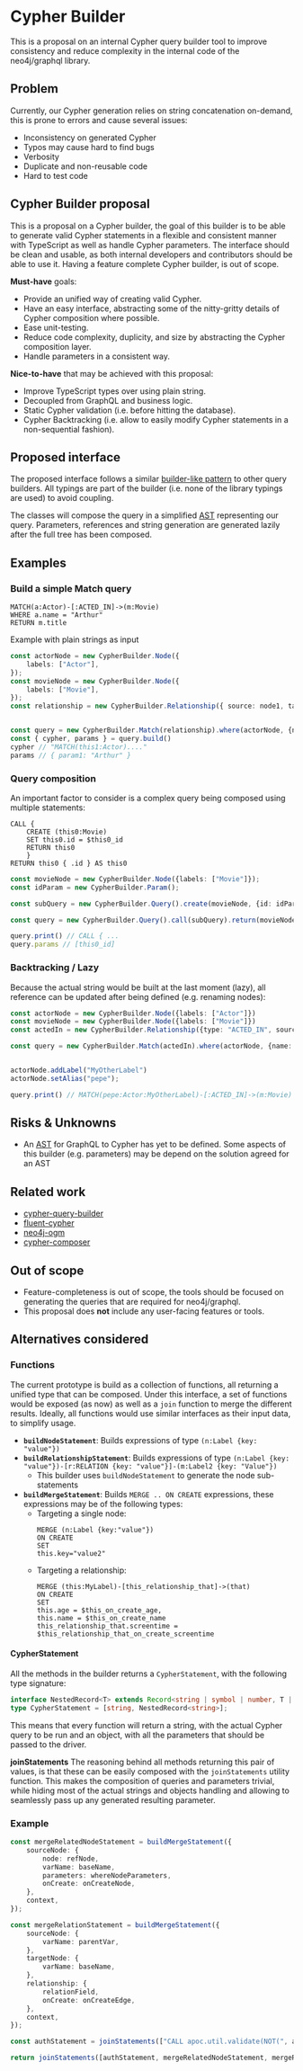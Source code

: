 # Cypher Builder

This is a proposal on an internal Cypher query builder tool to improve consistency and reduce complexity in the internal code of the neo4j/graphql library.

## Problem
Currently, our Cypher generation relies on string concatenation on-demand, this is prone to errors and cause several issues:
* Inconsistency on generated Cypher
* Typos may cause hard to find bugs
* Verbosity
* Duplicate and non-reusable code
* Hard to test code

## Cypher Builder proposal
This is a proposal on a Cypher builder, the goal of this builder is to be able to generate valid Cypher statements in a flexible and consistent manner with TypeScript as well as handle Cypher parameters. The interface should be clean and usable, as both internal developers and contributors should be able to use it. Having a feature complete Cypher builder, is out of scope.

**Must-have** goals:
* Provide an unified way of creating valid Cypher.
* Have an easy interface, abstracting some of the nitty-gritty details of Cypher composition where possible.
* Ease unit-testing.
* Reduce code complexity, duplicity, and size by abstracting the Cypher composition layer.
* Handle parameters in a consistent way.

**Nice-to-have** that may be achieved with this proposal:
* Improve TypeScript types over using plain string.
* Decoupled from GraphQL and business logic.
* Static Cypher validation (i.e. before hitting the database).
* Cypher Backtracking (i.e. allow to easily modify Cypher statements in a non-sequential fashion).

## Proposed interface
The proposed interface follows a similar [builder-like pattern](https://refactoring.guru/design-patterns/builder) to other query builders. All typings are part of the builder (i.e. none of the library typings are used) to avoid coupling.

The classes will compose the query in a simplified [AST](https://en.wikipedia.org/wiki/Abstract_syntax_tree) representing our query. Parameters, references and string generation are generated lazily after the full tree has been composed.

## Examples

### Build a simple Match query
```Cypher
MATCH(a:Actor)-[:ACTED_IN]->(m:Movie)							 
WHERE a.name = "Arthur"
RETURN m.title
```

Example with plain strings as input
```typescript
const actorNode = new CypherBuilder.Node({
    labels: ["Actor"],
});
const movieNode = new CypherBuilder.Node({
    labels: ["Movie"],
});
const relationship = new CypherBuilder.Relationship({ source: node1, target: node2, type: "ACTED_IN" });


const query = new CypherBuilder.Match(relationship).where(actorNode, {name: "Arthur"}).return(movieNode, ["title"])
const { cypher, params } = query.build()
cypher // "MATCH(this1:Actor)...."
params // { param1: "Arthur" }
```

### Query composition
An important factor to consider is a complex query being composed using multiple statements:
```cypher
CALL {
	CREATE (this0:Movie)
	SET this0.id = $this0_id
	RETURN this0
	}
RETURN this0 { .id } AS this0
```

```typescript
const movieNode = new CypherBuilder.Node({labels: ["Movie"]});
const idParam = new CypherBuilder.Param();

const subQuery = new CypherBuilder.Query().create(movieNode, {id: idParam}).return(movieNode)

const query = new CypherBuilder.Query().call(subQuery).return(movieNode, {"id"}, "this0")

query.print() // CALL { ...
query.params // [this0_id]
```


### Backtracking / Lazy
Because the actual string would be built at the last moment (lazy), all reference can be updated after being defined (e.g. renaming nodes):
```typescript
const actorNode = new CypherBuilder.Node({labels: ["Actor"]})
const movieNode = new CypherBuilder.Node({labels: ["Movie"]})
const actedIn = new CypherBuilder.Relationship({type: "ACTED_IN", source: actorNode, target: movieNode})

const query = new CypherBuilder.Match(actedIn).where(actorNode, {name: "Arthur"}).return([[movieNode, "title"]])


actorNode.addLabel("MyOtherLabel")
actorNode.setAlias("pepe");

query.print() // MATCH(pepe:Actor:MyOtherLabel)-[:ACTED_IN]->(m:Movie) ....

```

## Risks & Unknowns
* An [AST](https://en.wikipedia.org/wiki/Abstract_syntax_tree) for GraphQL to Cypher has yet to be defined. Some aspects of this builder (e.g. parameters) may be depend on the solution agreed for an AST 

## Related work

* [cypher-query-builder](https://github.com/jamesfer/cypher-query-builder)
* [fluent-cypher](https://github.com/ogroppo/fluent-cypher)
* [neo4j-ogm](https://github.com/neo4j/neo4j-ogm)
* [cypher-composer](https://github.com/danstarns/cypher-composer)


## Out of scope
* Feature-completeness is out of scope, the tools should be focused on generating the queries that are required for neo4j/graphql.
* This proposal does **not** include any user-facing features or tools.

## Alternatives considered
### Functions
The current prototype is build as a collection of functions, all returning a unified type that can be composed. Under this interface, a set of functions would be exposed (as now) as well as a `join` function to merge the different results. Ideally, all functions would use similar interfaces as their input data, to simplify usage.

* **`buildNodeStatement`**: Builds expressions of type `(n:Label {key: "value"})`
* **`buildRelationshipStatement`**: Builds expressions of type `(n:Label {key: "value"})-[r:RELATION {key: "value"}]-(m:Label2 {key: "Value"})`
	* This builder uses `buildNodeStatement`  to generate the node sub-statements
* **`buildMergeStatement`**: Builds `MERGE .. ON CREATE` expressions, these expressions may be of the following types:
	* Targeting a single node: 
		```
		MERGE (n:Label {key:"value"}) 
		ON CREATE 
		SET 
		this.key="value2"
		```
	* Targeting a relationship:
		```
		MERGE (this:MyLabel)-[this_relationship_that]->(that)
		ON CREATE
		SET
		this.age = $this_on_create_age,
		this.name = $this_on_create_name
		this_relationship_that.screentime = $this_relationship_that_on_create_screentime
		```

#### CypherStatement
All the methods in the builder returns a `CypherStatement`, with the following type signature:

```ts
interface NestedRecord<T> extends Record<string | symbol | number, T | NestedRecord<T>> {}
type CypherStatement = [string, NestedRecord<string>];
```

This means that every function will return a string, with the actual Cypher query to be run and an object, with all the parameters that should be passed to the driver.

**joinStatements**
The reasoning behind all methods returning this pair of values, is that these can be easily composed with the `joinStatements` utility function. This makes the composition of queries and parameters trivial, while hiding most of the actual strings and objects handling and allowing to seamlessly pass up any generated resulting parameter.


### Example
```ts
const mergeRelatedNodeStatement = buildMergeStatement({
	sourceNode: {
		node: refNode,
		varName: baseName,
		parameters: whereNodeParameters,
		onCreate: onCreateNode,
	},
	context,
});

const mergeRelationStatement = buildMergeStatement({
	sourceNode: {
		varName: parentVar,
	},
	targetNode: {
		varName: baseName,
	},
	relationship: {
		relationField,
		onCreate: onCreateEdge,
	},
	context,
});

const authStatement = joinStatements(["CALL apoc.util.validate(NOT(", auth, `), "${AUTH_FORBIDDEN_ERROR}", [0])`], "")

return joinStatements([authStatement, mergeRelatedNodeStatement, mergeRelationStatement]);

```

